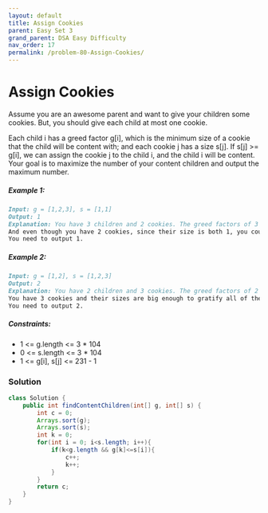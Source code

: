 ```yaml
---
layout: default
title: Assign Cookies
parent: Easy Set 3
grand_parent: DSA Easy Difficulty
nav_order: 17
permalink: /problem-80-Assign-Cookies/
---
```

# Assign Cookies

Assume you are an awesome parent and want to give your children some cookies. But, you should give each child at most one cookie.

Each child i has a greed factor g[i], which is the minimum size of a cookie that the child will be content with; and each cookie j has a size s[j]. If s[j] >= g[i], we can assign the cookie j to the child i, and the child i will be content. Your goal is to maximize the number of your content children and output the maximum number.

##### Example 1:
```markdown
Input: g = [1,2,3], s = [1,1]
Output: 1
Explanation: You have 3 children and 2 cookies. The greed factors of 3 children are 1, 2, 3.
And even though you have 2 cookies, since their size is both 1, you could only make the child whose greed factor is 1 content.
You need to output 1.
```
##### Example 2:
```markdown
Input: g = [1,2], s = [1,2,3]
Output: 2
Explanation: You have 2 children and 3 cookies. The greed factors of 2 children are 1, 2.
You have 3 cookies and their sizes are big enough to gratify all of the children,
You need to output 2.
```
##### Constraints:
* 1 <= g.length <= 3 * 104
* 0 <= s.length <= 3 * 104
* 1 <= g[i], s[j] <= 231 - 1

### Solution
```java
class Solution {
    public int findContentChildren(int[] g, int[] s) {
        int c = 0;
        Arrays.sort(g);
        Arrays.sort(s);
        int k = 0;
        for(int i = 0; i<s.length; i++){
            if(k<g.length && g[k]<=s[i]){
                c++;
                k++;
            }
        }
        return c;
    }
}
```